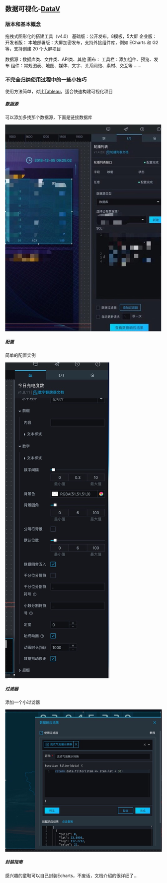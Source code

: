 ##  数据可视化-[DataV](https://help.aliyun.com/product/43570.html?spm=a2c4g.11186623.6.540.2c533dafIhfjrZ) 

### 版本和基本概念

拖拽式图形化的搭建工具（v4.0）
基础版：公开发布，8模板，5大屏
企业版：
开发者版：
本地部署版：大屏加密发布，支持外接组件库，例如 ECharts 和 G2 等，支持创建 20 个大屏项目

数据源：数据库类、文件类、API类、其他
画布：
工具栏：添加组件、预览、发布
组件：常规图表、地图、媒体、文字、关系网络、素材、交互等
……

### 不完全归纳使用过程中的一些小技巧

使用方法简单，对比[Tableau](https://github.com/RLwu/fe-note/tree/master/data-visualization-master/Tableau-master)，适合快速构建可视化项目

##### 数据源

可以添加多找那个数据源，下面是链接数据库

<img src="img/data-source.jpg"/>

##### 配置

简单的配置实例

<img src="img/configuration.jpg"/>

##### 过滤器

添加一个小过滤器

<img src="img/filter.jpg"/>

##### 封装指南

感兴趣的童鞋可以自己封装Echarts，不废话，文档介绍的很详细了…
